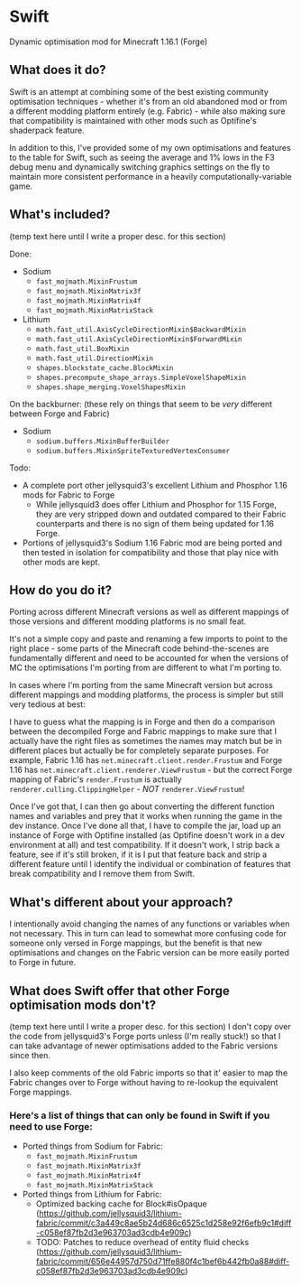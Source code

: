 Swift
=====
Dynamic optimisation mod for Minecraft 1.16.1 (Forge)

What does it do?
----------------
Swift is an attempt at combining some of the best existing community optimisation techniques - whether it's from an old abandoned mod or from a different modding platform entirely (e.g. Fabric) - while also making sure that compatibility is maintained with other mods such as Optifine's shaderpack feature.

In addition to this, I've provided some of my own optimisations and features to the table for Swift, such as seeing the average and 1% lows in the F3 debug menu and dynamically switching graphics settings on the fly to maintain more consistent performance in a heavily computationally-variable game.

What's included?
----------------
(temp text here until I write a proper desc. for this section)

Done:
- Sodium
    - `fast_mojmath.MixinFrustum`
    - `fast_mojmath.MixinMatrix3f`
    - `fast_mojmath.MixinMatrix4f`
    - `fast_mojmath.MixinMatrixStack`
- Lithium
    - `math.fast_util.AxisCycleDirectionMixin$BackwardMixin`
    - `math.fast_util.AxisCycleDirectionMixin$ForwardMixin`
    - `math.fast_util.BoxMixin`
    - `math.fast_util.DirectionMixin`
    - `shapes.blockstate_cache.BlockMixin`
    - `shapes.precompute_shape_arrays.SimpleVoxelShapeMixin`
    - `shapes.shape_merging.VoxelShapesMixin`

On the backburner:
(these rely on things that seem to be *very* different between Forge and Fabric)
- Sodium
    - `sodium.buffers.MixinBufferBuilder`
    - `sodium.buffers.MixinSpriteTexturedVertexConsumer`

Todo:
- A complete port other jellysquid3's excellent Lithium and Phosphor 1.16 mods for Fabric to Forge
    - While jellysquid3 does offer Lithium and Phosphor for 1.15 Forge, they are very stripped down and outdated compared to their Fabric counterparts and there is no sign of them being updated for 1.16 Forge.
- Portions of jellysquid3's Sodium 1.16 Fabric mod are being ported and then tested in isolation for compatibility and those that play nice with other mods are kept.

How do you do it?
-----------------
Porting across different Minecraft versions as well as different mappings of those versions and different modding platforms is no small feat.

It's not a simple copy and paste and renaming a few imports to point to the right place - some parts of the Minecraft code behind-the-scenes are fundamentally different and need to be accounted for when the versions of MC the optimisations I'm porting from are different to what I'm porting to.

In cases where I'm porting from the same Minecraft version but across different mappings and modding platforms, the process is simpler but still very tedious at best:

I have to guess what the mapping is in Forge and then do a comparison between the decompiled Forge and Fabric mappings to make sure that I actually have the right files as sometimes the names may match but be in different places but actually be for completely separate purposes. For example, Fabric 1.16 has `net.minecraft.client.render.Frustum` and Forge 1.16 has `net.minecraft.client.renderer.ViewFrustum` - but the correct Forge mapping of Fabric's `render.Frustum` is actually `renderer.culling.ClippingHelper` - *NOT* `renderer.ViewFrustum`!

Once I've got that, I can then go about converting the different function names and variables and prey that it works when running the game in the dev instance. Once I've done all that, I have to compile the jar, load up an instance of Forge with Optifine installed (as Optifine doesn't work in a dev environment at all) and test compatibility. If it doesn't work, I strip back a feature, see if it's still broken, if it is I put that feature back and strip a different feature until I identify the individual or combination of features that break compatibility and I remove them from Swift.

What's different about your approach?
-------------------------------------
I intentionally avoid changing the names of any functions or variables when not necessary. This in turn can lead to somewhat more confusing code for someone only versed in Forge mappings, but the benefit is that new optimisations and changes on the Fabric version can be more easily ported to Forge in future.

What does Swift offer that other Forge optimisation mods don't?
---------------------------------------------------------------
(temp text here until I write a proper desc. for this section)
I don't copy over the code from jellysquid3's Forge ports unless (I'm really stuck!) so that I can take advantage of newer optimisations added to the Fabric versions since then.

I also keep comments of the old Fabric imports so that it' easier to map the Fabric changes over to Forge without having to re-lookup the equivalent Forge mappings.

### Here's a list of things that can only be found in Swift if you need to use Forge:
- Ported things from Sodium for Fabric:
    - `fast_mojmath.MixinFrustum`
    - `fast_mojmath.MixinMatrix3f`
    - `fast_mojmath.MixinMatrix4f`
    - `fast_mojmath.MixinMatrixStack`
- Ported things from Lithium for Fabric:
    - Optimized backing cache for Block#isOpaque (https://github.com/jellysquid3/lithium-fabric/commit/c3a449c8ae5b24d686c6525c1d258e92f6efb9c1#diff-c058ef87fb2d3e963703ad3cdb4e909c)
    - TODO: Patches to reduce overhead of entity fluid checks (https://github.com/jellysquid3/lithium-fabric/commit/656e44957d750d71ffe880f4c1bef6b442fb0a88#diff-c058ef87fb2d3e963703ad3cdb4e909c)